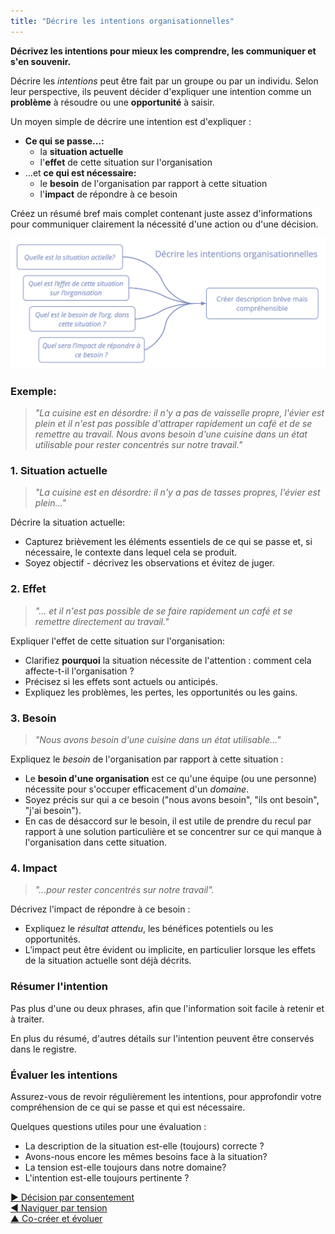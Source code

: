 ```yaml
---
title: "Décrire les intentions organisationnelles"
---
```



**Décrivez les intentions pour mieux les comprendre, les communiquer et s'en souvenir.**

Décrire les <dfn data-info="Moteur organisationnel: Une intention est le motif d’une personne ou d’un groupe à répondre à une situation particulière. Une intention est considérée comme une **intention organisationnelle** si y répondre aiderait l’organisation à générer de la valeur, à éliminer du gaspillage ou à éviter des dégâts.">intentions</dfn> peut être fait par un groupe ou par un individu. Selon leur perspective, ils peuvent décider d'expliquer une intention comme un **problème** à résoudre ou une **opportunité** à saisir.

Un moyen simple de décrire une intention est d'expliquer :

- **Ce qui se passe...:** 
    - la **situation actuelle**
    - l'**effet** de cette situation sur l'organisation
- ...et **ce qui est nécessaire:** 
    - le **besoin** de l'organisation par rapport à cette situation
    - l'**impact** de répondre à ce besoin

Créez un résumé bref mais complet contenant juste assez d'informations pour communiquer clairement la nécessité d'une action ou d'une décision.

![Décrire les intentions organisationnelles](img/process/describe-organizational-drivers.png)

### Exemple:

> *"La cuisine est en désordre: il n'y a pas de vaisselle propre, l'évier est plein et il n'est pas possible d'attraper rapidement un café et de se remettre au travail. Nous avons besoin d'une cuisine dans un état utilisable pour rester concentrés sur notre travail."*

### 1. Situation actuelle

> *"La cuisine est en désordre: il n'y a pas de tasses propres, l'évier est plein..."*

Décrire la situation actuelle:

- Capturez brièvement les éléments essentiels de ce qui se passe et, si nécessaire, le contexte dans lequel cela se produit.
- Soyez objectif - décrivez les observations et évitez de juger.

### 2. Effet

> *"... et il n'est pas possible de se faire rapidement un café et se remettre directement au travail."*

Expliquer l'effet de cette situation sur l'organisation:

- Clarifiez **pourquoi** la situation nécessite de l'attention : comment cela affecte-t-il l'organisation ? 
- Précisez si les effets sont actuels ou anticipés. 
- Expliquez les problèmes, les pertes, les opportunités ou les gains. 

### 3. Besoin

> *"Nous avons besoin d'une cuisine dans un état utilisable..."*

Expliquez le <dfn data-info="Besoin: L&apos;absence de quelque chose de voulu ou jugé nécessaire (une exigence).">besoin</dfn> de l'organisation par rapport à cette situation :

- Le **besoin d'une organisation** est ce qu'une équipe (ou une personne) nécessite pour s'occuper efficacement d'un <dfn data-info="Domaine: Une zone d&apos;influence, d’activité et de prise de décisions distincte au sein d&apos;une organisation.">domaine</dfn>. 
- Soyez précis sur qui a ce besoin ("nous avons besoin", "ils ont besoin", "j'ai besoin").
- En cas de désaccord sur le besoin, il est utile de prendre du recul par rapport à une solution particulière et se concentrer sur ce qui manque à l'organisation dans cette situation.

### 4. Impact

> *"...pour rester concentrés sur notre travail".*

Décrivez l'impact de répondre à ce besoin :

- Expliquez le <dfn data-info="Résultat attendu: Le résultat escompté d&apos;une entente, d&apos;une action, d&apos;un projet ou d&apos;une stratégie.">résultat attendu</dfn>, les bénéfices potentiels ou les opportunités.
- L’impact peut être évident ou implicite, en particulier lorsque les effets de la situation actuelle sont déjà décrits.

### Résumer l'intention

Pas plus d'une ou deux phrases, afin que l'information soit facile à retenir et à traiter.

En plus du résumé, d'autres détails sur l'intention peuvent être conservés dans le registre.

### Évaluer les intentions

Assurez-vous de revoir régulièrement les intentions, pour approfondir votre compréhension de ce qui se passe et qui est nécessaire.

Quelques questions utiles pour une évaluation :

- La description de la situation est-elle (toujours) correcte ?
- Avons-nous encore les mêmes besoins face à la situation?
- La tension est-elle toujours dans notre domaine?
- L'intention est-elle toujours pertinente ?

[&#9654; Décision par consentement](consent-decision-making.html)<br/>[&#9664; Naviguer par tension](navigate-via-tension.html)<br/>[&#9650; Co-créer et évoluer](co-creation-and-evolution.html)

